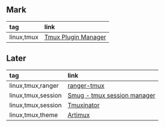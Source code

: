 ## Mark

|tag|link|
|:-|:-|
|linux,tmux|[Tmux Plugin Manager](https://github.com/tmux-plugins/tpm)

## Later

|tag|link|
|:-|:-|
|linux,tmux,ranger|[ranger-tmux](https://github.com/joouha/ranger_tmux)|
|linux,tmux,session|[Smug - tmux session manager](https://github.com/ivaaaan/smug)|
|linux,tmux,session|[Tmuxinator](https://github.com/tmuxinator/tmuxinator)|
|linux,tmux,theme|[Artimux](https://github.com/tribhuwan-kumar/Artimux)|